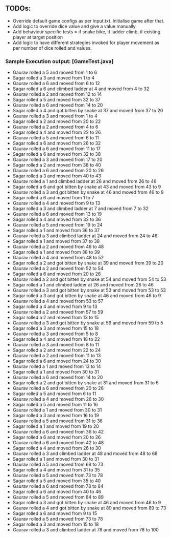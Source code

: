 ## TODOs:
- Override default game configs as per input.txt. Initialise game after that.
- Add logic to override dice value and give a value manually
- Add behaviour specific tests = if snake bike, if ladder climb, if existing player at target position
- Add logic to have different strategies invoked for player movement as per number of dice rolled and values.

### Sample Execution output: [GameTest.java]

- Gaurav rolled a 5 and moved from 1 to 6                                              
- Sagar rolled a 3 and moved from 1 to 4                                               
- Gaurav rolled a 6 and moved from 6 to 12                                             
- Sagar rolled a 6 and  climbed ladder at 4 and moved from 4 to 32                     
- Gaurav rolled a 2 and moved from 12 to 14                                            
- Sagar rolled a 5 and moved from 32 to 37                                             
- Gaurav rolled a 6 and moved from 14 to 20                                            
- Sagar rolled a 4 and  got bitten by snake at 37 and moved from 37 to 20              
- Gaurav rolled a 3 and moved from 1 to 4                                              
- Sagar rolled a 2 and moved from 20 to 22                                             
- Gaurav rolled a 2 and moved from 4 to 6                                              
- Sagar rolled a 4 and moved from 22 to 26                                             
- Gaurav rolled a 5 and moved from 6 to 11                                             
- Sagar rolled a 6 and moved from 26 to 32                                             
- Gaurav rolled a 6 and moved from 11 to 17                                            
- Sagar rolled a 6 and moved from 32 to 38                                             
- Gaurav rolled a 3 and moved from 17 to 20                                            
- Sagar rolled a 2 and moved from 38 to 40                                             
- Gaurav rolled a 6 and moved from 20 to 26                                            
- Sagar rolled a 3 and moved from 40 to 43                                             
- Gaurav rolled a 1 and  climbed ladder at 26 and moved from 26 to 46                  
- Sagar rolled a 6 and  got bitten by snake at 43 and moved from 43 to 9               
- Gaurav rolled a 3 and  got bitten by snake at 46 and moved from 46 to 9              
- Sagar rolled a 6 and moved from 1 to 7                                               
- Gaurav rolled a 4 and moved from 9 to 13                                             
- Sagar rolled a 3 and  climbed ladder at 7 and moved from 7 to 32                     
- Gaurav rolled a 6 and moved from 13 to 19                                            
- Sagar rolled a 4 and moved from 32 to 36                                             
- Gaurav rolled a 5 and moved from 19 to 24                                            
- Sagar rolled a 1 and moved from 36 to 37                                             
- Gaurav rolled a 3 and  climbed ladder at 24 and moved from 24 to 46                  
- Sagar rolled a 1 and moved from 37 to 38                                             
- Gaurav rolled a 2 and moved from 46 to 48                                            
- Sagar rolled a 1 and moved from 38 to 39                                             
- Gaurav rolled a 4 and moved from 48 to 52                                            
- Sagar rolled a 2 and  got bitten by snake at 39 and moved from 39 to 20              
- Gaurav rolled a 2 and moved from 52 to 54                                            
- Sagar rolled a 6 and moved from 20 to 26                                             
- Gaurav rolled a 2 and  got bitten by snake at 54 and moved from 54 to 53             
- Sagar rolled a 1 and  climbed ladder at 26 and moved from 26 to 46                   
- Gaurav rolled a 3 and  got bitten by snake at 53 and moved from 53 to 53             
- Sagar rolled a 3 and  got bitten by snake at 46 and moved from 46 to 9               
- Gaurav rolled a 4 and moved from 53 to 57                                            
- Sagar rolled a 4 and moved from 9 to 13                                              
- Gaurav rolled a 2 and moved from 57 to 59                                            
- Sagar rolled a 2 and moved from 13 to 15                                             
- Gaurav rolled a 3 and  got bitten by snake at 59 and moved from 59 to 5              
- Sagar rolled a 3 and moved from 15 to 18                                             
- Gaurav rolled a 3 and moved from 5 to 8                                              
- Sagar rolled a 4 and moved from 18 to 22                                             
- Gaurav rolled a 3 and moved from 8 to 11                                             
- Sagar rolled a 2 and moved from 22 to 24                                             
- Gaurav rolled a 2 and moved from 11 to 13                                            
- Sagar rolled a 6 and moved from 24 to 30                                             
- Gaurav rolled a 1 and moved from 13 to 14                                            
- Sagar rolled a 1 and moved from 30 to 31                                             
- Gaurav rolled a 6 and moved from 14 to 20                                            
- Sagar rolled a 2 and  got bitten by snake at 31 and moved from 31 to 6               
- Gaurav rolled a 6 and moved from 20 to 26                                            
- Sagar rolled a 5 and moved from 6 to 11                                              
- Gaurav rolled a 4 and moved from 26 to 30                                            
- Sagar rolled a 5 and moved from 11 to 16                                             
- Gaurav rolled a 1 and moved from 30 to 31                                            
- Sagar rolled a 3 and moved from 16 to 19                                             
- Gaurav rolled a 5 and moved from 31 to 36                                            
- Sagar rolled a 1 and moved from 19 to 20                                             
- Gaurav rolled a 6 and moved from 36 to 42                                            
- Sagar rolled a 6 and moved from 20 to 26                                             
- Gaurav rolled a 6 and moved from 42 to 48                                            
- Sagar rolled a 4 and moved from 26 to 30                                             
- Gaurav rolled a 3 and  climbed ladder at 48 and moved from 48 to 68                  
- Sagar rolled a 1 and moved from 30 to 31                                             
- Gaurav rolled a 5 and moved from 68 to 73                                            
- Sagar rolled a 4 and moved from 31 to 35                                             
- Gaurav rolled a 5 and moved from 73 to 78                                            
- Sagar rolled a 5 and moved from 35 to 40                                             
- Gaurav rolled a 6 and moved from 78 to 84                                            
- Sagar rolled a 6 and moved from 40 to 46                                             
- Gaurav rolled a 5 and moved from 84 to 89                                            
- Sagar rolled a 3 and  got bitten by snake at 46 and moved from 46 to 9               
- Gaurav rolled a 4 and  got bitten by snake at 89 and moved from 89 to 73             
- Sagar rolled a 6 and moved from 9 to 15                                              
- Gaurav rolled a 5 and moved from 73 to 78                                            
- Sagar rolled a 3 and moved from 15 to 18                                             
- Gaurav rolled a 3 and  climbed ladder at 78 and moved from 78 to 100                 
                                                                                       
